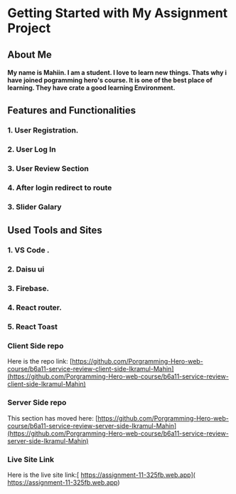 # Getting Started with My Assignment Project

## About Me
#### My name is Mahiin. I am a student. I love to learn new things. Thats why i have joined pogramming hero's course. It is one of the best place of learning. They have crate a good learning Environment.

## Features and Functionalities 
### 1. User Registration.
### 2. User Log In 
### 3. User Review Section 
### 4. After login redirect to route
### 3. Slider Galary

## Used Tools and Sites 
### 1. VS Code .
### 2. Daisu ui
### 3. Firebase.
### 4. React router.
### 5. React Toast





### Client Side repo

Here is the repo link: [https://github.com/Porgramming-Hero-web-course/b6a11-service-review-client-side-Ikramul-Mahin](https://github.com/Porgramming-Hero-web-course/b6a11-service-review-client-side-Ikramul-Mahin)

### Server Side repo

This section has moved here: [https://github.com/Porgramming-Hero-web-course/b6a11-service-review-server-side-Ikramul-Mahin](https://github.com/Porgramming-Hero-web-course/b6a11-service-review-server-side-Ikramul-Mahin)

### Live Site Link

Here is the live site link:[ https://assignment-11-325fb.web.app]( https://assignment-11-325fb.web.app)

